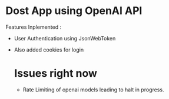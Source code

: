 # Dost App using OpenAI API
Features Inplemented : 
- User Authentication using JsonWebToken
- Also added cookies for login

  # Issues right now
  - Rate Limiting of openai models leading to halt in progress.
